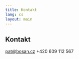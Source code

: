 ```yaml
---
title: Kontakt
lang: cs
layout: main
---
```


## Kontakt

[pat@bosan.cz](mailto:pat@bosan.cz)
\+420 609 112 567
